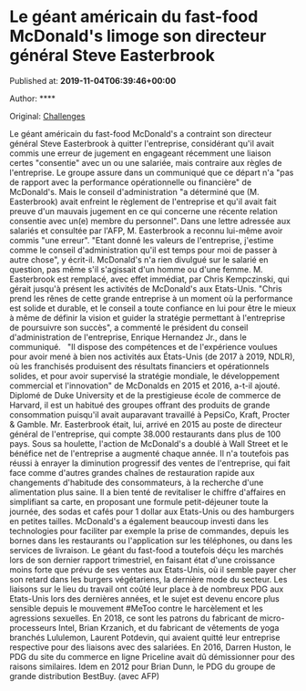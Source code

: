 
# Le géant américain du fast-food McDonald's limoge son directeur général Steve Easterbrook

Published at: **2019-11-04T06:39:46+00:00**

Author: ****

Original: [Challenges](https://www.challenges.fr/entreprise/le-geant-americain-du-fast-food-mcdonald-s-limoge-son-directeur-general-steve-easterbrook_683014)

Le géant américain du fast-food McDonald's a contraint son directeur général Steve Easterbrook à quitter l'entreprise, considérant qu'il avait commis une erreur de jugement en engageant récemment une liaison certes "consentie" avec un ou une salariée, mais contraire aux règles de l'entreprise.
Le groupe assure dans un communiqué que ce départ n'a "pas de rapport avec la performance opérationnelle ou financière" de McDonald's.
Mais le conseil d'administration "a déterminé que (M. Easterbrook) avait enfreint le règlement de l'entreprise et qu'il avait fait preuve d'un mauvais jugement en ce qui concerne une récente relation consentie avec un(e) membre du personnel".
Dans une lettre adressée aux salariés et consultée par l'AFP, M. Easterbrook a reconnu lui-même avoir commis "une erreur".
"Etant donné les valeurs de l'entreprise, j'estime comme le conseil d'administration qu'il est temps pour moi de passer à autre chose", y écrit-il.
McDonald's n'a rien divulgué sur le salarié en question, pas même s'il s'agissait d'un homme ou d'une femme.
M. Easterbrook est remplacé, avec effet immédiat, par Chris Kempczinski, qui gérait jusqu'à présent les activités de McDonald's aux Etats-Unis.
"Chris prend les rênes de cette grande entreprise à un moment où la performance est solide et durable, et le conseil a toute confiance en lui pour être le mieux à même de définir la vision et guider la stratégie permettant à l'entreprise de poursuivre son succès", a commenté le président du conseil d'administration de l'entreprise, Enrique Hernandez Jr., dans le communiqué.
 
"Il dispose des compétences et de l'expérience voulues pour avoir mené à bien nos activités aux États-Unis (de 2017 à 2019, NDLR), où les franchisés produisent des résultats financiers et opérationnels solides, et pour avoir supervisé la stratégie mondiale, le développement commercial et l'innovation" de McDonalds en 2015 et 2016, a-t-il ajouté.
Diplomé de Duke University et de la prestigieuse école de commerce de Harvard, il est un habitué des groupes offrant des produits de grande consommation puisqu'il avait auparavant travaillé à PepsiCo, Kraft, Procter & Gamble.
Mr. Easterbrook était, lui, arrivé en 2015 au poste de directeur général de l'entreprise, qui compte 38.000 restaurants dans plus de 100 pays.
Sous sa houlette, l'action de McDonald's a doublé à Wall Street et le bénéfice net de l'entreprise a augmenté chaque année.
Il n'a toutefois pas réussi à enrayer la diminution progressif des ventes de l'entreprise, qui fait face comme d'autres grandes chaînes de restauration rapide aux changements d'habitude des consommateurs, à la recherche d'une alimentation plus saine.
Il a bien tenté de revitaliser le chiffre d'affaires en simplifiant sa carte, en proposant une formule petit-déjeuner toute la journée, des sodas et cafés pour 1 dollar aux Etats-Unis ou des hamburgers en petites tailles.
McDonald's a également beaucoup investi dans les technologies pour faciliter par exemple la prise de commandes, depuis les bornes dans les restaurants ou l'application sur les téléphones, ou dans les services de livraison.
Le géant du fast-food a toutefois déçu les marchés lors de son dernier rapport trimestriel, en faisant état d'une croissance moins forte que prévu de ses ventes aux Etats-Unis, où il semble payer cher son retard dans les burgers végétariens, la dernière mode du secteur.
Les liaisons sur le lieu du travail ont coûté leur place à de nombreux PDG aux Etats-Unis lors des dernières années, et le sujet est devenu encore plus sensible depuis le mouvement #MeToo contre le harcèlement et les agressions sexuelles.
En 2018, ce sont les patrons du fabricant de micro-processeurs Intel, Brian Krzanich, et du fabricant de vêtements de yoga branchés Lululemon, Laurent Potdevin, qui avaient quitté leur entreprise respective pour des liaisons avec des salariées.
En 2016, Darren Huston, le PDG du site du commerce en ligne Priceline avait dû démissionner pour des raisons similaires. Idem en 2012 pour Brian Dunn, le PDG du groupe de grande distribution BestBuy.
(avec AFP)

